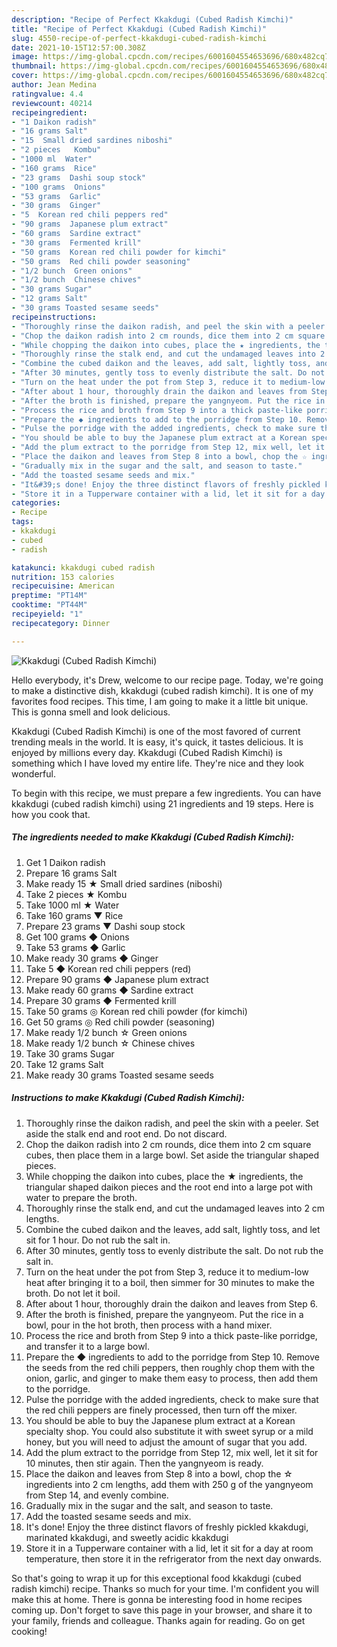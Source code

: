 ```yaml
---
description: "Recipe of Perfect Kkakdugi (Cubed Radish Kimchi)"
title: "Recipe of Perfect Kkakdugi (Cubed Radish Kimchi)"
slug: 4550-recipe-of-perfect-kkakdugi-cubed-radish-kimchi
date: 2021-10-15T12:57:00.308Z
image: https://img-global.cpcdn.com/recipes/6001604554653696/680x482cq70/kkakdugi-cubed-radish-kimchi-recipe-main-photo.jpg
thumbnail: https://img-global.cpcdn.com/recipes/6001604554653696/680x482cq70/kkakdugi-cubed-radish-kimchi-recipe-main-photo.jpg
cover: https://img-global.cpcdn.com/recipes/6001604554653696/680x482cq70/kkakdugi-cubed-radish-kimchi-recipe-main-photo.jpg
author: Jean Medina
ratingvalue: 4.4
reviewcount: 40214
recipeingredient:
- "1 Daikon radish"
- "16 grams Salt"
- "15  Small dried sardines niboshi"
- "2 pieces   Kombu"
- "1000 ml  Water"
- "160 grams  Rice"
- "23 grams  Dashi soup stock"
- "100 grams  Onions"
- "53 grams  Garlic"
- "30 grams  Ginger"
- "5  Korean red chili peppers red"
- "90 grams  Japanese plum extract"
- "60 grams  Sardine extract"
- "30 grams  Fermented krill"
- "50 grams  Korean red chili powder for kimchi"
- "50 grams  Red chili powder seasoning"
- "1/2 bunch  Green onions"
- "1/2 bunch  Chinese chives"
- "30 grams Sugar"
- "12 grams Salt"
- "30 grams Toasted sesame seeds"
recipeinstructions:
- "Thoroughly rinse the daikon radish, and peel the skin with a peeler. Set aside the stalk end and root end. Do not discard."
- "Chop the daikon radish into 2 cm rounds, dice them into 2 cm square cubes, then place them in a large bowl. Set aside the triangular shaped pieces."
- "While chopping the daikon into cubes, place the ★ ingredients, the triangular shaped daikon pieces and the root end into a large pot with water to prepare the broth."
- "Thoroughly rinse the stalk end, and cut the undamaged leaves into 2 cm lengths."
- "Combine the cubed daikon and the leaves, add salt, lightly toss, and let sit for 1 hour. Do not rub the salt in."
- "After 30 minutes, gently toss to evenly distribute the salt. Do not rub the salt in."
- "Turn on the heat under the pot from Step 3, reduce it to medium-low heat after bringing it to a boil, then simmer for 30 minutes to make the broth. Do not let it boil."
- "After about 1 hour, thoroughly drain the daikon and leaves from Step 6."
- "After the broth is finished, prepare the yangnyeom. Put the rice in a bowl, pour in the hot broth, then process with a hand mixer."
- "Process the rice and broth from Step 9 into a thick paste-like porridge, and transfer it to a large bowl."
- "Prepare the ◆ ingredients to add to the porridge from Step 10. Remove the seeds from the red chili peppers, then roughly chop them with the onion, garlic, and ginger to make them easy to process, then add them to the porridge."
- "Pulse the porridge with the added ingredients, check to make sure that the red chili peppers are finely processed, then turn off the mixer."
- "You should be able to buy the Japanese plum extract at a Korean specialty shop. You could also substitute it with sweet syrup or a mild honey, but you will need to adjust the amount of sugar that you add."
- "Add the plum extract to the porridge from Step 12, mix well, let it sit for 10 minutes, then stir again. Then the yangnyeom is ready."
- "Place the daikon and leaves from Step 8 into a bowl, chop the ☆ ingredients into 2 cm lengths, add them with 250 g of the yangnyeom from Step 14, and evenly combine."
- "Gradually mix in the sugar and the salt, and season to taste."
- "Add the toasted sesame seeds and mix."
- "It&#39;s done! Enjoy the three distinct flavors of freshly pickled kkakdugi, marinated kkakdugi, and sweetly acidic kkakdugi"
- "Store it in a Tupperware container with a lid, let it sit for a day at room temperature, then store it in the refrigerator from the next day onwards."
categories:
- Recipe
tags:
- kkakdugi
- cubed
- radish

katakunci: kkakdugi cubed radish 
nutrition: 153 calories
recipecuisine: American
preptime: "PT14M"
cooktime: "PT44M"
recipeyield: "1"
recipecategory: Dinner

---
```



![Kkakdugi (Cubed Radish Kimchi)](https://img-global.cpcdn.com/recipes/6001604554653696/680x482cq70/kkakdugi-cubed-radish-kimchi-recipe-main-photo.jpg)

Hello everybody, it's Drew, welcome to our recipe page. Today, we're going to make a distinctive dish, kkakdugi (cubed radish kimchi). It is one of my favorites food recipes. This time, I am going to make it a little bit unique. This is gonna smell and look delicious.

Kkakdugi (Cubed Radish Kimchi) is one of the most favored of current trending meals in the world. It is easy, it's quick, it tastes delicious. It is enjoyed by millions every day. Kkakdugi (Cubed Radish Kimchi) is something which I have loved my entire life. They're nice and they look wonderful.




To begin with this recipe, we must prepare a few ingredients. You can have kkakdugi (cubed radish kimchi) using 21 ingredients and 19 steps. Here is how you cook that.

<!--inarticleads1-->

##### The ingredients needed to make Kkakdugi (Cubed Radish Kimchi):

1. Get 1 Daikon radish
1. Prepare 16 grams Salt
1. Make ready 15 ★ Small dried sardines (niboshi)
1. Take 2 pieces  ★ Kombu
1. Take 1000 ml ★ Water
1. Take 160 grams ▼ Rice
1. Prepare 23 grams ▼ Dashi soup stock
1. Get 100 grams ◆ Onions
1. Take 53 grams ◆ Garlic
1. Make ready 30 grams ◆ Ginger
1. Take 5 ◆ Korean red chili peppers (red)
1. Prepare 90 grams ◆ Japanese plum extract
1. Make ready 60 grams ◆ Sardine extract
1. Prepare 30 grams ◆ Fermented krill
1. Take 50 grams ◎ Korean red chili powder (for kimchi)
1. Get 50 grams ◎ Red chili powder (seasoning)
1. Make ready 1/2 bunch ☆ Green onions
1. Make ready 1/2 bunch ☆ Chinese chives
1. Take 30 grams Sugar
1. Take 12 grams Salt
1. Make ready 30 grams Toasted sesame seeds




<!--inarticleads2-->

##### Instructions to make Kkakdugi (Cubed Radish Kimchi):

1. Thoroughly rinse the daikon radish, and peel the skin with a peeler. Set aside the stalk end and root end. Do not discard.
1. Chop the daikon radish into 2 cm rounds, dice them into 2 cm square cubes, then place them in a large bowl. Set aside the triangular shaped pieces.
1. While chopping the daikon into cubes, place the ★ ingredients, the triangular shaped daikon pieces and the root end into a large pot with water to prepare the broth.
1. Thoroughly rinse the stalk end, and cut the undamaged leaves into 2 cm lengths.
1. Combine the cubed daikon and the leaves, add salt, lightly toss, and let sit for 1 hour. Do not rub the salt in.
1. After 30 minutes, gently toss to evenly distribute the salt. Do not rub the salt in.
1. Turn on the heat under the pot from Step 3, reduce it to medium-low heat after bringing it to a boil, then simmer for 30 minutes to make the broth. Do not let it boil.
1. After about 1 hour, thoroughly drain the daikon and leaves from Step 6.
1. After the broth is finished, prepare the yangnyeom. Put the rice in a bowl, pour in the hot broth, then process with a hand mixer.
1. Process the rice and broth from Step 9 into a thick paste-like porridge, and transfer it to a large bowl.
1. Prepare the ◆ ingredients to add to the porridge from Step 10. Remove the seeds from the red chili peppers, then roughly chop them with the onion, garlic, and ginger to make them easy to process, then add them to the porridge.
1. Pulse the porridge with the added ingredients, check to make sure that the red chili peppers are finely processed, then turn off the mixer.
1. You should be able to buy the Japanese plum extract at a Korean specialty shop. You could also substitute it with sweet syrup or a mild honey, but you will need to adjust the amount of sugar that you add.
1. Add the plum extract to the porridge from Step 12, mix well, let it sit for 10 minutes, then stir again. Then the yangnyeom is ready.
1. Place the daikon and leaves from Step 8 into a bowl, chop the ☆ ingredients into 2 cm lengths, add them with 250 g of the yangnyeom from Step 14, and evenly combine.
1. Gradually mix in the sugar and the salt, and season to taste.
1. Add the toasted sesame seeds and mix.
1. It&#39;s done! Enjoy the three distinct flavors of freshly pickled kkakdugi, marinated kkakdugi, and sweetly acidic kkakdugi
1. Store it in a Tupperware container with a lid, let it sit for a day at room temperature, then store it in the refrigerator from the next day onwards.




So that's going to wrap it up for this exceptional food kkakdugi (cubed radish kimchi) recipe. Thanks so much for your time. I'm confident you will make this at home. There is gonna be interesting food in home recipes coming up. Don't forget to save this page in your browser, and share it to your family, friends and colleague. Thanks again for reading. Go on get cooking!
